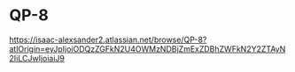 # QP-8
https://isaac-alexsander2.atlassian.net/browse/QP-8?atlOrigin=eyJpIjoiODQzZGFkN2U4OWMzNDBjZmExZDBhZWFkN2Y2ZTAyN2IiLCJwIjoiaiJ9
